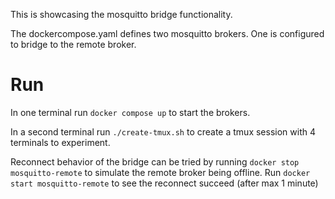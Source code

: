 This is showcasing the mosquitto bridge functionality.

The dockercompose.yaml defines two mosquitto brokers. One is configured to
bridge to the remote broker.

# Run
In one terminal run `docker compose up` to start the brokers.

In a second terminal run `./create-tmux.sh` to create a tmux session with 4
terminals to experiment.

Reconnect behavior of the bridge can be tried by running
`docker stop mosquitto-remote` to simulate the remote broker being offline. Run
`docker start mosquitto-remote` to see the reconnect succeed (after max 1 minute)
